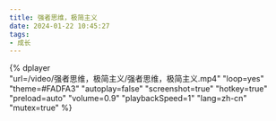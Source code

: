 ```yaml
---
title: 强者思维，极简主义
date: 2024-01-22 10:45:27
tags:
- 成长
---
```


{%
    dplayer     
    "url=/video/强者思维，极简主义/强者思维，极简主义.mp4"
    "loop=yes"
    "theme=#FADFA3"
    "autoplay=false"
    "screenshot=true"
    "hotkey=true"
    "preload=auto"
    "volume=0.9"
    "playbackSpeed=1"
    "lang=zh-cn"
    "mutex=true"
%}